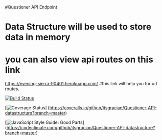 #Questioner API Endpoint


# Data Structure will be used to store data in memory

# you can also view api routes on this link
https://evening-sierra-90401.herokuapp.com/
#this link will help you for url routes.

[![Build Status](https://travis-ci.com/itsgracian/Questioner-API-datastructure.svg?branch=master)](https://travis-ci.com/itsgracian/Questioner-API-datastructure)


[![Coverage Status](https://coveralls.io/repos/github/itsgracian/Questioner-API-datastructure/badge.svg?branch=master)]
(https://coveralls.io/github/itsgracian/Questioner-API-datastructure?branch=master)

[![JavaScript Style Guide: Good Parts](https://codeclimate.com/github/itsgracian/Questioner-API-datastructure?branch=master)]
(https://codeclimate.com/github/itsgracian/Questioner-API-datastructure?branch=master)
